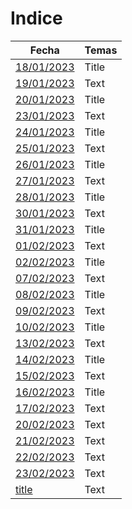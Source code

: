 # Indice #

| Fecha | Temas |
| ----------- | ----------- |
| [18/01/2023](https://github.com/saloultrasist/taller-ultrasist/blob/main/apuntes3/clase180123.md) | Title |
| [19/01/2023](https://github.com/saloultrasist/taller-ultrasist/blob/main/apuntes3/clase190123.md) | Text |
| [20/01/2023](https://github.com/saloultrasist/taller-ultrasist/blob/main/apuntes3/clase200123.md) | Title |
| [23/01/2023](https://github.com/saloultrasist/taller-ultrasist/blob/main/apuntes3/clase230123.md) | Text |
| [24/01/2023](https://github.com/saloultrasist/taller-ultrasist/blob/main/apuntes3/clase240223.md) | Title |
| [25/01/2023](https://github.com/saloultrasist/taller-ultrasist/blob/main/apuntes3/clase250223.md) | Text |
| [26/01/2023](https://github.com/saloultrasist/taller-ultrasist/blob/main/apuntes3/clase260123.md) | Title |
| [27/01/2023](https://github.com/saloultrasist/taller-ultrasist/blob/main/apuntes3/clase270123.md) | Text |
| [28/01/2023](https://github.com/saloultrasist/taller-ultrasist/blob/main/apuntes3/clase280123.md) | Title |
| [30/01/2023](https://github.com/saloultrasist/taller-ultrasist/blob/main/apuntes3/clase300123.md) | Text |
| [31/01/2023](https://github.com/saloultrasist/taller-ultrasist/blob/main/apuntes3/clase310123.md) | Title |
| [01/02/2023](https://github.com/saloultrasist/taller-ultrasist/blob/main/apuntes3/clase010223.md) | Text |
| [02/02/2023](https://github.com/saloultrasist/taller-ultrasist/blob/main/apuntes3/clase020223.md) | Title |
| [07/02/2023](https://github.com/saloultrasist/taller-ultrasist/blob/main/apuntes3/clase070223.md) | Text 
| [08/02/2023](https://github.com/saloultrasist/taller-ultrasist/blob/main/apuntes3/clase08223.md) | Title |
| [09/02/2023](https://github.com/saloultrasist/taller-ultrasist/blob/main/apuntes3/clase09223.md) | Text |
| [10/02/2023](https://github.com/saloultrasist/taller-ultrasist/blob/main/apuntes3/clase100223.md) | Title |
| [13/02/2023](https://github.com/saloultrasist/taller-ultrasist/blob/main/apuntes3/clase130223.md) | Text |
| [14/02/2023](https://github.com/saloultrasist/taller-ultrasist/blob/main/apuntes3/clase140223.md) | Title |
| [15/02/2023](https://github.com/saloultrasist/taller-ultrasist/blob/main/apuntes3/clase150223.md) | Text |
| [16/02/2023](https://github.com/saloultrasist/taller-ultrasist/blob/main/apuntes3/clase160223.md) | Title |
| [17/02/2023](https://github.com/saloultrasist/taller-ultrasist/blob/main/apuntes3/clase170223.md) | Text |
| [20/02/2023](https://github.com/saloultrasist/taller-ultrasist/blob/main/apuntes3/clase200223.md) | Text |
| [21/02/2023](https://github.com/saloultrasist/taller-ultrasist/blob/main/apuntes3/clase210223.md) | Text |
| [22/02/2023](https://github.com/saloultrasist/taller-ultrasist/blob/main/apuntes3/clase220223.md) | Text |
| [23/02/2023](https://github.com/saloultrasist/taller-ultrasist/blob/main/apuntes3/clase230223.md) | Text |
| [title](https://www.example.com) | Text |
